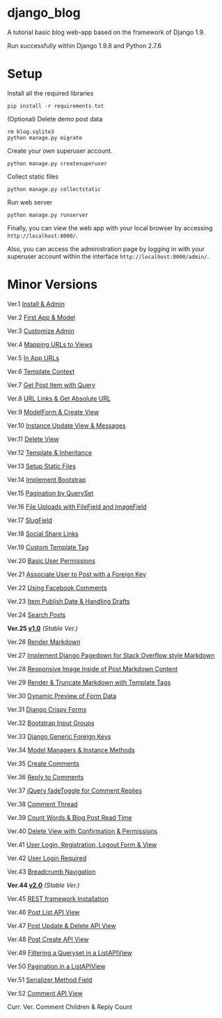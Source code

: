 django_blog
=================

A tutorial basic blog web-app based on the framework of Django 1.9.

Run successfully within Django 1.9.8 and Python 2.7.6

# Setup

Install all the required libraries

    pip install -r requirements.txt

(Optional) Delete demo post data

    rm blog.sqlite3
    python manage.py migrate

Create your own superuser account.

    python manage.py createsuperuser

Collect static files

    python manage.py collectstatic

Run web server

    python manage.py runserver

Finally, you can view the web app with your local browser by accessing `http://localhost:8000/`.

Also, you can access the administration page by logging in with your superuser account within the interface `http://localhost:8000/admin/`.

# Minor Versions

Ver.1   [Install & Admin](../../tree/63967d94c2443d3665a435d4b1ad3448e8f59131)

Ver.2   [First App & Model](../../tree/1a0ff02f17824fe3b1a8435e18138b046669638f)

Ver.3   [Customize Admin](../../tree/1b29d70569a3b75e64c54017f59a59fcd0c26697)

Ver.4   [Mapping URLs to Views](../../tree/7c54a0413afe4d2453dfafa391a5150538395334)

Ver.5   [In App URLs](../../tree/139682c5ed8d7865cea562d87324ccb5d7a8d48c)

Ver.6   [Template Context](../../tree/fb632dbd65b798dee54969d13416088429674646)

Ver.7   [Get Post Item with Query](../../tree/18c35349ebe3d5245d3087306b0910e8220c28c2)

Ver.8   [URL Links & Get Absolute URL](../../tree/7461e9d1b2cdc1990609c933f6e30be49da7389c)

Ver.9   [ModelForm & Create View](../../tree/47ffb0dc24a921cb710e0dd842e20d5017a8d621)

Ver.10   [Instance Update View & Messages](../../tree/f504653a37208d0719de2b2191e74837a7545ab8)

Ver.11   [Delete View](../../tree/33c613e2d435bdbb0e6c375c926f2bfa3484c7c8)

Ver.12   [Template & Inheritance](../../tree/179e6e213c8526defa7127081f3059fa325ca4d6)

Ver.13   [Setup Static Files](../../tree/33026f355c2eb4ba6b983c45500557879dc75ea0)

Ver.14   [Implement Bootstrap](../../tree/19fb3f825bc6ebcdff09bcf6be31668cf9877e3b)

Ver.15   [Pagination by QuerySet](../../tree/065d89c838750121d06c2a9500826c1166db7d4a)

Ver.16   [File Uploads with FileField and ImageField](../../tree/65d3cb994ca1d30187697e32a611c934676ae639)

Ver.17   [SlugField](../../tree/b2a11513a3d3b32580aefac3fbdfa05a02005348)

Ver.18   [Social Share Links](../../tree/c5fc576d80b8fd3a9fe35c5433fbf53b0d2c25e8)

Ver.19   [Custom Template Tag](../../tree/31f250fee17d467ccf06c649020d75baa9a715c8)

Ver.20   [Basic User Permissions](../../tree/359afe0cb1475eaf3619ccaff70f9afbcbe5fbc4)

Ver.21   [Associate User to Post with a Foreign Key](../../tree/9738b44995eedff2fd46b4e155f4ed65622c3d26)

Ver.22   [Using Facebook Comments](../../tree/593f91ec10ae9e47c72ad47d9f4902859e568d90)

Ver.23   [Item Publish Date & Handling Drafts](../../tree/6f0f9d997765a69401426065bc4f40e113ad4747)

Ver.24   [Search Posts](../../tree/c58056ad61f8bbda7e0e02431b1277a46ec4722a)

**Ver.25   [v1.0](../../tree/v1.0)** _(Stable Ver.)_

Ver.26   [Render Markdown](../../tree/15e8ae240417e0724409d6cff3d616d9b772ae99)

Ver.27   [Implement Django Pagedown for Stack Overflow style Markdown](../../tree/fa0a0822a14fb68f39f5bd068d8d2c394e75d221)

Ver.28   [Responsive Image Inside of Post Markdown Content](../../tree/f99ca0c02cdd7c54347a5b56776a8eb751ef80a4)

Ver.29   [Render & Truncate Markdown with Template Tags](../../tree/73fc57ee0b03d0cec708fc1360c846ce5c54d9e3)

Ver.30   [Dynamic Preview of Form Data](../../tree/7f99ccd0f8fc3aab198a8d23d387474ff6c2961b)

Ver.31   [Django Crispy Forms](../../tree/c3df445bdf21261c7ee8d2c750bba767013cf577)

Ver.32   [Bootstrap Input Groups](../../tree/157325f976b84a244c39083499c1897928367ac0)

Ver.33   [Django Generic Foreign Keys](../../tree/9794c621797f0e3093672bc428a65d67a05fbd00)

Ver.34   [Model Managers & Instance Methods](../../tree/ebca367d62a050405fcb212ea8ed1354373dee25)

Ver.35   [Create Comments](../../tree/a03c5f6c61e35e815d0cda515df2a7b4cf8f4448)

Ver.36   [Reply to Comments](../../tree/46fd0a25443b2345c6f82986b5e77e69e1b6dc13)

Ver.37   [jQuery fadeToggle for Comment Replies](../../tree/b0d140d8e51c28266bacf241430c96985df854af)

Ver.38   [Comment Thread](../../tree/977e0f1926a492127cab7b5686c074e56f02e891)

Ver.39   [Count Words & Blog Post Read Time](../../tree/cf62599c10df88a2abee34fd36421375dccb2cde)

Ver.40   [Delete View with Confirmation & Permissions](../../tree/19a3d1d39dd1f00e64efa7f7e279d2067e93d20d)

Ver.41   [User Login, Registration, Logout Form & View](../../tree/efc000552b379a7d6b98a689518bf6ea652d5562)

Ver.42   [User Login Required](../../tree/1104468a14963c0ca6b336f8e87b90a1f483ba68)

Ver.43   [Breadcrumb Navigation](../../tree/347ae24abe05b842de3ad12dcabdb8f420423536)

**Ver.44   [v2.0](../../tree/v2.0)** _(Stable Ver.)_

Ver.45   [REST framework Installation](../../tree/862e24450a82382b1e730bfdc155fe8fb5d6c30d)

Ver.46   [Post List API View](../../tree/35f71e67f224f793d9aeef4894a8699ec1295a93)

Ver.47   [Post Update & Delete API View](../../tree/7863e7ee62d32297351ef3f2fcb89a51b98b72f6)

Ver.48   [Post Create API View](../../tree/8415ff1a747a70caaca90914a0cd60494e9a6496)

Ver.49   [Filtering a Queryset in a ListAPIView](../../tree/2ac5f079b74a4767eb03bd6a04d3f0adbb162f7f)

Ver.50   [Pagination in a ListAPIView](../../tree/73ad4bee59528f481cd540d05efeb3c92d7c2c8a)

Ver.51   [Serializer Method Field](../../tree/d37e8a12733ae7edf6cf5a1e8b97c696e2f25ba4)

Ver.52   [Comment API View](../../tree/e83696e604f0f9661c5291089b9a3e424af70853)

Curr. Ver.   Comment Children & Reply Count